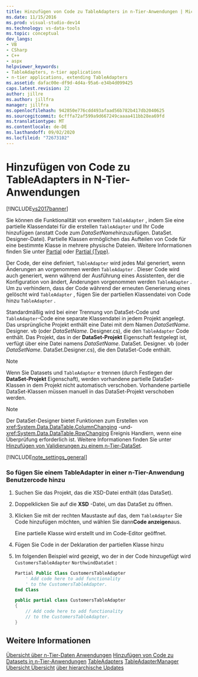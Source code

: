 ```yaml
---
title: Hinzufügen von Code zu TableAdapters in n-Tier-Anwendungen | Microsoft-Dokumentation
ms.date: 11/15/2016
ms.prod: visual-studio-dev14
ms.technology: vs-data-tools
ms.topic: conceptual
dev_langs:
- VB
- CSharp
- C++
- aspx
helpviewer_keywords:
- TableAdapters, n-tier applications
- n-tier applications, extending TableAdapters
ms.assetid: dafac00e-df9d-4d4a-95a6-e34b4d099425
caps.latest.revision: 22
author: jillre
ms.author: jillfra
manager: jillfra
ms.openlocfilehash: 942850e776cdd493afaad56b782b417db2040625
ms.sourcegitcommit: 6cfffa72af599a9d667249caaaa411bb28ea69fd
ms.translationtype: MT
ms.contentlocale: de-DE
ms.lasthandoff: 09/02/2020
ms.locfileid: "72673102"
---
```

# <a name="add-code-to-tableadapters-in-n-tier-applications"></a>Hinzufügen von Code zu TableAdapters in N-Tier-Anwendungen
[!INCLUDE[vs2017banner](../includes/vs2017banner.md)]

Sie können die Funktionalität von erweitern `TableAdapter` , indem Sie eine partielle Klassendatei für die erstellen `TableAdapter` und Ihr Code hinzufügen (anstatt Code zum *DataSetName*hinzuzufügen. DataSet. Designer-Datei). Partielle Klassen ermöglichen das Aufteilen von Code für eine bestimmte Klasse in mehrere physische Dateien. Weitere Informationen finden Sie unter [Partial](https://msdn.microsoft.com/library/7adaef80-f435-46e1-970a-269fff63b448) oder [Partial (Type)](https://msdn.microsoft.com/library/27320743-a22e-4c7b-b0b3-53afe3607334).

 Der Code, der eine definiert, `TableAdapter` wird jedes Mal generiert, wenn Änderungen an vorgenommen werden `TableAdapter` . Dieser Code wird auch generiert, wenn während der Ausführung eines Assistenten, der die Konfiguration von ändert, Änderungen vorgenommen werden `TableAdapter` . Um zu verhindern, dass der Code während der erneuten Generierung eines gelöscht wird `TableAdapter` , fügen Sie der partiellen Klassendatei von Code hinzu `TableAdapter` .

 Standardmäßig wird bei einer Trennung von DataSet-Code und `TableAdapter`-Code eine separate Klassendatei in jedem Projekt angelegt. Das ursprüngliche Projekt enthält eine Datei mit dem Namen *DataSetName*. Designer. vb (oder *DataSetName*. Designer.cs), die den `TableAdapter` Code enthält. Das Projekt, das in der **DataSet-Projekt** Eigenschaft festgelegt ist, verfügt über eine Datei namens *DataSetName*. DataSet. Designer. vb (oder *DataSetName*. DataSet.Designer.cs), die den DataSet-Code enthält.

> [!NOTE]
> Wenn Sie Datasets und `TableAdapter` e trennen (durch Festlegen der **DataSet-Projekt** Eigenschaft), werden vorhandene partielle DataSet-Klassen in dem Projekt nicht automatisch verschoben. Vorhandene partielle DataSet-Klassen müssen manuell in das DataSet-Projekt verschoben werden.

> [!NOTE]
> Der DataSet-Designer bietet Funktionen zum Erstellen von <xref:System.Data.DataTable.ColumnChanging> -und- <xref:System.Data.DataTable.RowChanging> Ereignis Handlern, wenn eine Überprüfung erforderlich ist. Weitere Informationen finden Sie unter [Hinzufügen von Validierungen zu einem n-Tier-DataSet](../data-tools/add-validation-to-an-n-tier-dataset.md).

 [!INCLUDE[note_settings_general](../includes/note-settings-general-md.md)]

### <a name="to-add-user-code-to-a-tableadapter-in-an-n-tier-application"></a>So fügen Sie einem TableAdapter in einer n-Tier-Anwendung Benutzercode hinzu

1. Suchen Sie das Projekt, das die XSD-Datei enthält (das DataSet).

2. Doppelklicken Sie auf die **XSD** -Datei, um das DataSet zu öffnen.

3. Klicken Sie mit der rechten Maustaste auf das, dem `TableAdapter` Sie Code hinzufügen möchten, und wählen Sie dann**Code anzeigen**aus.

     Eine partielle Klasse wird erstellt und im Code-Editor geöffnet.

4. Fügen Sie Code in der Deklaration der partiellen Klasse hinzu

5. Im folgenden Beispiel wird gezeigt, wo der in der Code hinzugefügt wird `CustomersTableAdapter` `NorthwindDataSet` :

    ```vb
    Partial Public Class CustomersTableAdapter
        ' Add code here to add functionality
        ' to the CustomersTableAdapter.
    End Class
    ```

    ```csharp
    public partial class CustomersTableAdapter
    {
        // Add code here to add functionality
        // to the CustomersTableAdapter.
    }
    ```

## <a name="see-also"></a>Weitere Informationen
 [Übersicht über n-Tier-Daten Anwendungen](../data-tools/n-tier-data-applications-overview.md) [Hinzufügen von Code zu Datasets in n-Tier-Anwendungen](../data-tools/add-code-to-datasets-in-n-tier-applications.md) [TableAdapters](https://msdn.microsoft.com/library/09416de9-134c-4dc7-8262-6c8d81e3f364) [TableAdapterManager Übersicht Übersicht](https://msdn.microsoft.com/library/33076d42-6b41-491a-ac11-6c6339aea650) [über hierarchische Updates](https://msdn.microsoft.com/library/c4f8e8b9-e4a5-4a02-8462-d03d1e8222d6)
